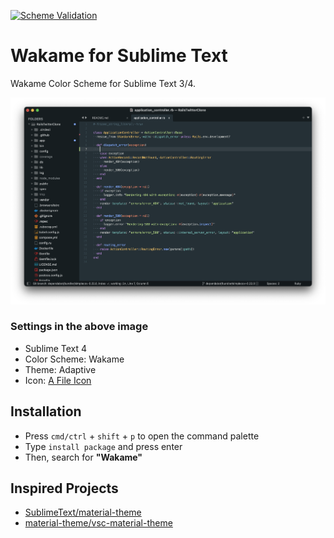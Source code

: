 [![Scheme Validation](https://github.com/toshimaru/sublime-wakame/actions/workflows/validate.yml/badge.svg)](https://github.com/toshimaru/sublime-wakame/actions/workflows/validate.yml)

# Wakame for Sublime Text

Wakame Color Scheme for Sublime Text 3/4.

![wakame-sublime-color-scheme window image](./docs/images/window.png)

### Settings in the above image

* Sublime Text 4
* Color Scheme: Wakame
* Theme: Adaptive
* Icon: [A File Icon](https://github.com/SublimeText/AFileIcon)

## Installation

- Press `cmd/ctrl` + `shift` + `p` to open the command palette
- Type `install package` and press enter
- Then, search for **"Wakame"**

## Inspired Projects

- [SublimeText/material-theme](https://github.com/SublimeText/material-theme)
- [material-theme/vsc-material-theme](https://github.com/material-theme/vsc-material-theme)
